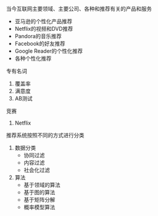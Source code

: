 当今互联网主要领域、主要公司、各种和推荐有关的产品和服务

* 亚马逊的个性化产品推荐
* Netflix的视频和DVD推荐
* Pandora的音乐推荐
* Facebook的好友推荐
* Google Reader的个性化推荐
* 各种个性化推荐

专有名词

1. 覆盖率
2. 满意度
3. AB测试

竞赛

1. Netflix

推荐系统按照不同的方式进行分类

1. 数据分类
   * 协同过滤
   * 内容过滤
   * 社会化过滤
2. 算法
   * 基于领域的算法
   * 基于图的算法
   * 基于矩阵分解
   * 概率模型算法


